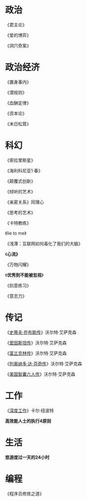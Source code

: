 # 政治

《君主论》

《爱的博弈》

《洞穴奇案》

# 政治经济

《置身事内》

《潜规则》

《血酬定律》

《资本论》

《末日松茸》

# 科幻

《索拉里斯星》

《海利科尼亚1·春》

《颠覆式创新》

《倾听的艺术》

《亲密关系》同理心

《思考的艺术》

《卡特教练》

《lie to me》

《浅薄：互联网如何毒化了我们的大脑》

《**心流》**

《万物闪耀》

《**优秀到不能被忽视**》

《刻意练习》

《意志力》

# 传记

《[史蒂夫·乔布斯传](https://book.douban.com/subject/6798611/)》沃尔特·艾萨克森

《[爱因斯坦传](https://book.douban.com/subject/10531723/)》沃尔特·艾萨克森

《[富兰克林传](https://book.douban.com/subject/26371154/)》沃尔特·艾萨克森

《[列奥纳多·达·芬奇传](https://book.douban.com/subject/30236304/)》沃尔特·艾萨克森

《[美国智囊六人传](https://book.douban.com/subject/2238645/)》沃尔特·艾萨克森

# 工作

《[深度工作](https://book.douban.com/subject/27056409/)》卡尔·纽波特

**高效能人士的执行4原则**

# 生活

**悠游度过一天的24小时**

# 编程

《程序员修炼之道》